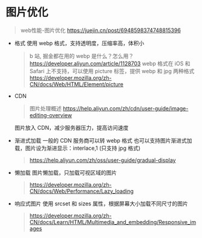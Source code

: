 # 图片优化
>
> web性能-图片优化
> <https://juejin.cn/post/6948598374748815396>

- 格式
   使用 webp 格式，支持透明度，压缩率高，体积小
   > b 站, 掘金都在用的 webp 是什么？怎么用？
   > <https://developer.aliyun.com/article/1128703>
   webp 格式在 iOS 和 Safari 上不支持，可以使用 picture 标签，提供 webp 和 jpg 两种格式
   > <https://developer.mozilla.org/zh-CN/docs/Web/HTML/Element/picture>

- CDN
   >
   > 图片处理概述
   > <https://help.aliyun.com/zh/cdn/user-guide/image-editing-overview>

   图片放入 CDN，减少服务器压力，提高访问速度

- 渐进式加载
   一般的 CDN 服务商可以转 webp 格式
   也可以支持图片渐进式加载，图片设为渐进显示：interlace,1 (只支持 jpg 格式)
   > <https://help.aliyun.com/zh/oss/user-guide/gradual-display>

- 懒加载
   图片懒加载，只加载可视区域的图片
   > <https://developer.mozilla.org/zh-CN/docs/Web/Performance/Lazy_loading>

- 响应式图片
    使用 srcset 和 sizes 属性，根据屏幕大小加载不同尺寸的图片
    > <https://developer.mozilla.org/zh-CN/docs/Learn/HTML/Multimedia_and_embedding/Responsive_images>
